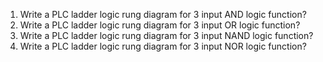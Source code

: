 <ol style="text-align: justify;">
<li>Write a PLC ladder logic rung diagram for 3 input AND logic function?  </li>
  <li> Write a PLC ladder logic rung diagram for 3 input OR logic function?</li>
  <li>Write a PLC ladder logic rung diagram for 3 input NAND logic function?</li>
  <li>Write a PLC ladder logic rung diagram for 3 input NOR logic function?</li>
</ol>
